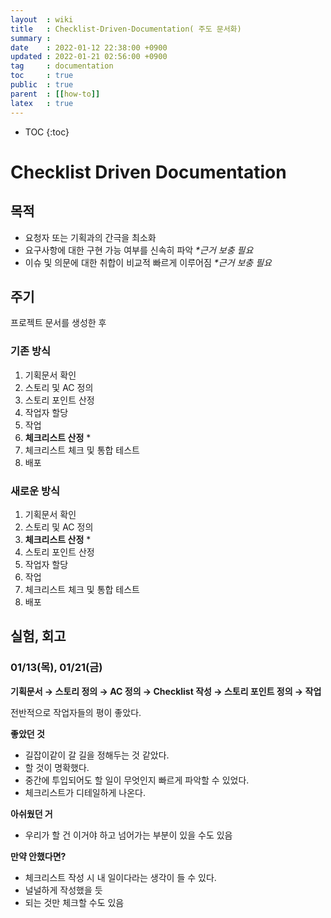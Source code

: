 ```yaml
---
layout  : wiki
title   : Checklist-Driven-Documentation( 주도 문서화)
summary :
date    : 2022-01-12 22:38:00 +0900
updated : 2022-01-21 02:56:00 +0900
tag     : documentation
toc     : true
public  : true
parent  : [[how-to]]
latex   : true
---
```

* TOC
{:toc}

# Checklist Driven Documentation

## 목적
- 요청자 또는 기획과의 간극을 최소화
- 요구사항에 대한 구현 가능 여부를 신속히 파악 _*근거 보충 필요_
- 이슈 및 의문에 대한 취합이 비교적 빠르게 이루어짐 _*근거 보충 필요_

## 주기
프로젝트 문서를 생성한 후

### 기존 방식
1. 기획문서 확인
2. 스토리 및 AC 정의
3. 스토리 포인트 산정
4. 작업자 할당
5. 작업
6. **체크리스트 산정** *
7. 체크리스트 체크 및 통합 테스트
8. 배포

### 새로운 방식
1. 기획문서 확인
2. 스토리 및 AC 정의
3. **체크리스트 산정** *
4. 스토리 포인트 산정
5. 작업자 할당
6. 작업
7. 체크리스트 체크 및 통합 테스트
8. 배포

## 실험, 회고
### 01/13(목), 01/21(금)

**기획문서 → 스토리 정의 → AC 정의 → Checklist 작성 → 스토리 포인트 정의 → 작업**

전반적으로 작업자들의 평이 좋았다.

**좋았던 것**
- 길잡이같이 갈 길을 정해두는 것 같았다.
- 할 것이 명확했다.
- 중간에 투입되어도 할 일이 무엇인지 빠르게 파악할 수 있었다.
- 체크리스트가 디테일하게 나온다.

**아쉬웠던 거**
- 우리가 할 건 이거야 하고 넘어가는 부분이 있을 수도 있음

**만약 안했다면?**
- 체크리스트 작성 시 내 일이다라는 생각이 들 수 있다.
- 널널하게 작성했을 듯
- 되는 것만 체크할 수도 있음
